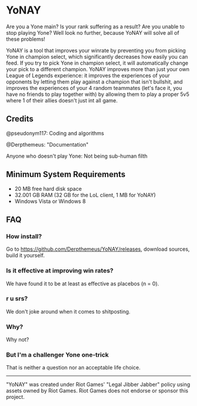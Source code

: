 # YoNAY

Are you a Yone main? Is your rank suffering as a result? Are you unable to stop playing Yone? Well look no further, because YoNAY will solve all of these problems!

YoNAY is a tool that improves your winrate by preventing you from picking Yone in champion select, which significantly decreases how easily you can feed.
If you try to pick Yone in champion select, it will automatically change your pick to a different champion.
YoNAY improves more than just your own League of Legends experience: it improves the experiences of your opponents by letting them play against a champion that isn't bullshit, and improves the experiences of your 4 random teammates (let's face it, you have no friends to play together with) by allowing them to play a proper 5v5 where 1 of their allies doesn't just int all game.

## Credits

@pseudonym117: Coding and algorithms

@Derpthemeus: "Documentation"

Anyone who doesn't play Yone: Not being sub-human filth

## Minimum System Requirements
- 20 MB free hard disk space
- 32.001 GB RAM (32 GB for the LoL client, 1 MB for YoNAY)
- Windows Vista or Windows 8

## FAQ

### How install?
Go to https://github.com/Derpthemeus/YoNAY/releases, download sources, build it yourself.

### Is it effective at improving win rates?
We have found it to be at least as effective as placebos (n = 0).

### r u srs?
We don't joke around when it comes to shitposting.

### Why?
Why not?

### But I'm a challenger Yone one-trick
That is neither a question nor an acceptable life choice.

---
"YoNAY" was created under Riot Games' "Legal Jibber Jabber" policy using assets owned by Riot Games. Riot Games does not endorse or sponsor this project.
